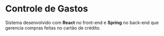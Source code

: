 <h1>Controle de Gastos</h1>

<span>
	Sistema desenvolvido com <strong>React</strong> no front-end e <strong>Spring</strong> no back-end que gerencia compras feitas no cartão de crédito.
</span>
